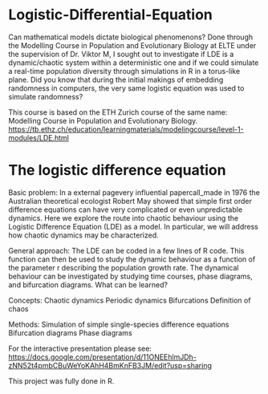 # Logistic-Differential-Equation
Can mathematical models dictate biological phenomenons?
Done through the Modelling Course in Population and Evolutionary Biology at ELTE under the supervision of Dr. Viktor M, I sought out to investigate if LDE is a dynamic/chaotic system within a deterministic one and if we could simulate a real-time population diversity through simulations in R in a torus-like plane. Did you know that during the initial makings of embedding randomness in computers, the very same logistic equation was used to simulate randomness?

This course is based on the ETH Zurich course of the same name: Modelling Course in Population and Evolutionary Biology.
https://tb.ethz.ch/education/learningmaterials/modelingcourse/level-1-modules/LDE.html

# The logistic difference equation
Basic problem:
In a external pagevery influential papercall_made in 1976 the Australian theoretical ecologist Robert May showed that simple first order difference equations can have very complicated or even unpredictable dynamics. Here we explore the route into chaotic behaviour using the Logistic Difference Equation (LDE) as a model. In particular, we will address how chaotic dynamics may be characterized.

General approach:
The LDE can be coded in a few lines of R code. This function can then be used to study the dynamic behaviour as a function of the parameter r describing the population growth rate. The dynamical behaviour can be investigated by studying time courses, phase diagrams, and bifurcation diagrams.
What can be learned?

Concepts:
Chaotic dynamics
Periodic dynamics
Bifurcations
Definition of chaos

Methods:
Simulation of simple single-species difference equations
Bifurcation diagrams
Phase diagrams

For the interactive presentation please see: https://docs.google.com/presentation/d/11ONEEhlmJDh-zNN52t4pmbCBuWeYoKAhH4BmKnFB3JM/edit?usp=sharing 

This project was fully done in R.

